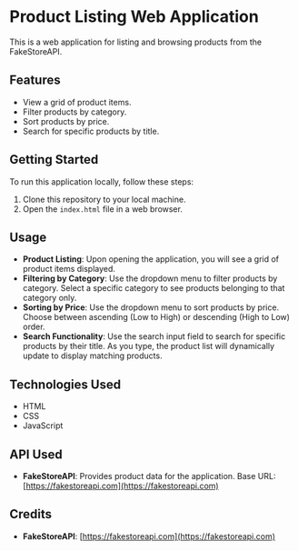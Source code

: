 # Product Listing Web Application

This is a web application for listing and browsing products from the FakeStoreAPI.

## Features

- View a grid of product items.
- Filter products by category.
- Sort products by price.
- Search for specific products by title.

## Getting Started

To run this application locally, follow these steps:

1. Clone this repository to your local machine.
2. Open the `index.html` file in a web browser.

## Usage

- **Product Listing**: Upon opening the application, you will see a grid of product items displayed.
- **Filtering by Category**: Use the dropdown menu to filter products by category. Select a specific category to see products belonging to that category only.
- **Sorting by Price**: Use the dropdown menu to sort products by price. Choose between ascending (Low to High) or descending (High to Low) order.
- **Search Functionality**: Use the search input field to search for specific products by their title. As you type, the product list will dynamically update to display matching products.

## Technologies Used

- HTML
- CSS
- JavaScript

## API Used

- **FakeStoreAPI**: Provides product data for the application. Base URL: [https://fakestoreapi.com](https://fakestoreapi.com)

## Credits

- **FakeStoreAPI**: [https://fakestoreapi.com](https://fakestoreapi.com)
